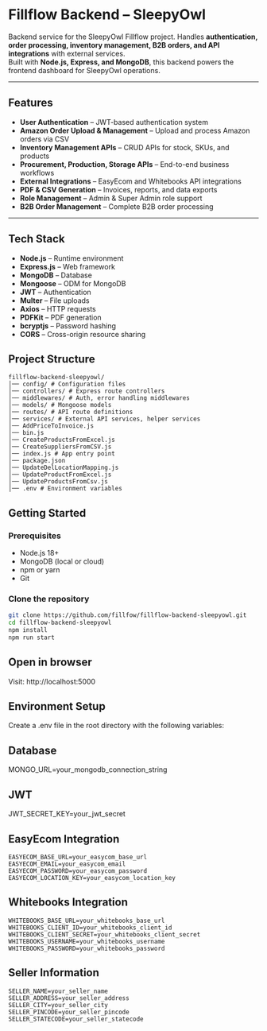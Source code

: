 
# Fillflow Backend – SleepyOwl

Backend service for the SleepyOwl Fillflow project. Handles **authentication, order processing, inventory management, B2B orders, and API integrations** with external services.  
Built with **Node.js, Express, and MongoDB**, this backend powers the frontend dashboard for SleepyOwl operations.

---

## Features

- **User Authentication** – JWT-based authentication system
- **Amazon Order Upload & Management** – Upload and process Amazon orders via CSV
- **Inventory Management APIs** – CRUD APIs for stock, SKUs, and products
- **Procurement, Production, Storage APIs** – End-to-end business workflows
- **External Integrations** – EasyEcom and Whitebooks API integrations
- **PDF & CSV Generation** – Invoices, reports, and data exports
- **Role Management** – Admin & Super Admin role support
- **B2B Order Management** – Complete B2B order processing

---

## Tech Stack

- **Node.js** – Runtime environment
- **Express.js** – Web framework
- **MongoDB** – Database
- **Mongoose** – ODM for MongoDB
- **JWT** – Authentication
- **Multer** – File uploads
- **Axios** – HTTP requests
- **PDFKit** – PDF generation
- **bcryptjs** – Password hashing
- **CORS** – Cross-origin resource sharing

## Project Structure

```
fillflow-backend-sleepyowl/
│── config/ # Configuration files
│── controllers/ # Express route controllers
│── middlewares/ # Auth, error handling middlewares
│── models/ # Mongoose models
│── routes/ # API route definitions
│── services/ # External API services, helper services
│── AddPriceToInvoice.js
│── bin.js
│── CreateProductsFromExcel.js
│── CreateSuppliersFromCSV.js
│── index.js # App entry point
│── package.json
│── UpdateDelLocationMapping.js
│── UpdateProductFromExcel.js
│── UpdateProductsFromCsv.js
│── .env # Environment variables
```

## Getting Started

### Prerequisites

- Node.js 18+
- MongoDB (local or cloud)
- npm or yarn
- Git

### Clone the repository

```bash
git clone https://github.com/fillfow/fillflow-backend-sleepyowl.git
cd fillflow-backend-sleepyowl
npm install
npm run start
```

## Open in browser

Visit: http://localhost:5000

## Environment Setup

Create a .env file in the root directory with the following variables:

## Database

MONGO_URL=your_mongodb_connection_string

## JWT

JWT_SECRET_KEY=your_jwt_secret

## EasyEcom Integration
```
EASYECOM_BASE_URL=your_easycom_base_url
EASYECOM_EMAIL=your_easycom_email
EASYECOM_PASSWORD=your_easycom_password
EASYECOM_LOCATION_KEY=your_easycom_location_key
```
## Whitebooks Integration
```
WHITEBOOKS_BASE_URL=your_whitebooks_base_url
WHITEBOOKS_CLIENT_ID=your_whitebooks_client_id
WHITEBOOKS_CLIENT_SECRET=your_whitebooks_client_secret
WHITEBOOKS_USERNAME=your_whitebooks_username
WHITEBOOKS_PASSWORD=your_whitebooks_password
```
## Seller Information
```
SELLER_NAME=your_seller_name
SELLER_ADDRESS=your_seller_address
SELLER_CITY=your_seller_city
SELLER_PINCODE=your_seller_pincode
SELLER_STATECODE=your_seller_statecode
```
